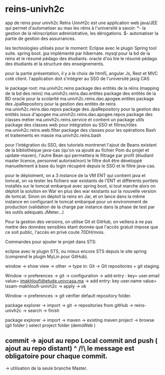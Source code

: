 # reins-univh2c
app de reins pour univh2c
ReIns UnivH2c est une application web java/JEE qui permet d'automatiser au max les réins à l'université à savoir:
*- la gestion de la réinscription administrative, les dérogations.
$- automatiser la partie de gestion des assurrances.

les technologies utilisés pour le moment:
Eclipse avec le plugin Spring tool suite.
spring boot.
jpa implémenté par hibernate.
mysql pour la bd de la reins et le résumé pédago des étudiants.
oracle d'où lire le résumé pédago des étudiants et la structure des enseignements.

pour la partie présentation, il y a le choix de html5, angular Js, Rest et MVC coté client.
l'application doit s'intégrer au SSO de l'université jasig CAS

le package root:  ma.univh2c.reins
package des entités de la réins (mapping de la bd des reins) ma.univh2c.reins.dao.entites
package des entités de la BD oracle  pour la scolarité ma.univh2c.reins.dao.apogee.entites
package des JpaRepository pour la gestion des entités de reins  ma.univh2c.reins.dao.repos
package des JpaRepository pour la gestion des entités issus d'apogee  ma.univh2c.reins.dao.apogee.repos
package des classes métier ma.univh2c.reins.service et contient un package utils
package des classes web pour intégration au SSO et filtres/rôles  ma.univh2c.reins.web.filter 
package des classes pour les opérations Bash et traitements en masse ma.univh2c.reins.bash

pour l'intégration du SSO, des tutoriels montrenet l'ajout de Beans existant de la bibliothèque java-cas (qu'on va ajouté au fichier Pom du projet et update-maven), l'autre Bean qui permettera le filtrage par profil (étudiant master licence, personnel autorisé/non) le filtre doit être développé manuellement à base du login récupéré depuis le SSO et le filtre java-cas.

pour le déploiment, on a 3 instance de la VM ENT qui contient java et tomcat, on va tester les fichiers war existants de l'ENT et différents portlets installés sur le tomcat embarqué avec spring boot, si tout marche alors on déploit la solution en War en plus des war existants sur la nouvelle version de tomcat. Sinon on déploit la reins en Jar, et on lance dans la même instance en configurant le tomcat embarqué pour un environnment de production (validation de la charge par instance dans la phase de test par les outils adéquats JMeter...)

Pour la gestion des versions, on utilise Git et GitHub, on veillera à ne pas mettre des données sensibles étant donnée que l'accès gratuit impose que ce soit public, l'accès en privé coute 70DH/mois.


Commandes pour ajouter le projet dans  STS:


eclipse avec le plugin STS, ou mieux encore STS depuis le site spring (comprend le plugin MyLin pour GitHub).

window -> show view -> other -> type in: Git -> Git repositories +  git staging.

Window -> preferences -> git -> configuration -> add entry : key= user.email value= imakhloufi@etude.univcasa.ma 
												-> add entry: key user.name  value= issam-makhloufi-univh2c
												-> apply  -> ok
												
Window -> preferences -> git   vérifier default repository folder.



package explorer -> import -> git -> repositories from gitHub  -> reins-univh2c -> search -> finish

package explorer -> import -> maven -> existing maven project -> browse (git folder ) select project folder (demoWeb )

commit -> ajout au repo Local 
commit and push ( ajout au repo distant)
 ^
/!\ le message est obligatoire pour chaque commit.
---
-> utilisation de la seule branche Master.
